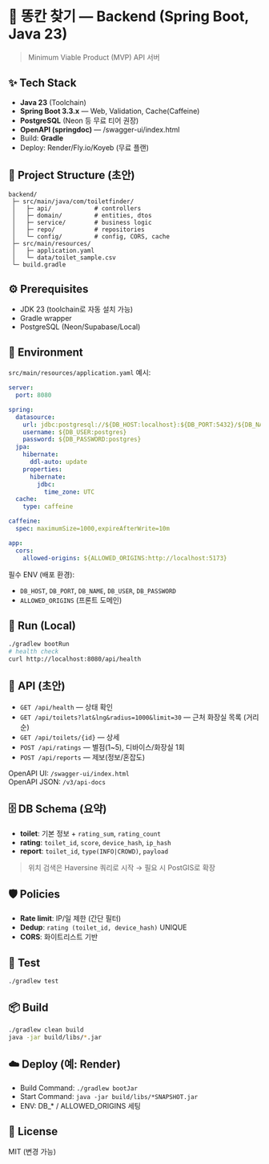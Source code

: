 # 🚽 똥칸 찾기 — Backend (Spring Boot, Java 23)

> Minimum Viable Product (MVP) API 서버

## ✨ Tech Stack
- **Java 23** (Toolchain)
- **Spring Boot 3.3.x** — Web, Validation, Cache(Caffeine)
- **PostgreSQL** (Neon 등 무료 티어 권장)
- **OpenAPI (springdoc)** — /swagger-ui/index.html
- Build: **Gradle**
- Deploy: Render/Fly.io/Koyeb (무료 플랜)

## 📁 Project Structure (초안)
```
backend/
 ├─ src/main/java/com/toiletfinder/
 │   ├─ api/            # controllers
 │   ├─ domain/         # entities, dtos
 │   ├─ service/        # business logic
 │   ├─ repo/           # repositories
 │   └─ config/         # config, CORS, cache
 ├─ src/main/resources/
 │   ├─ application.yaml
 │   └─ data/toilet_sample.csv
 └─ build.gradle
```

## ⚙️ Prerequisites
- JDK 23 (toolchain로 자동 설치 가능)
- Gradle wrapper
- PostgreSQL (Neon/Supabase/Local)

## 🔐 Environment
`src/main/resources/application.yaml` 예시:
```yaml
server:
  port: 8080

spring:
  datasource:
    url: jdbc:postgresql://${DB_HOST:localhost}:${DB_PORT:5432}/${DB_NAME:toilet}
    username: ${DB_USER:postgres}
    password: ${DB_PASSWORD:postgres}
  jpa:
    hibernate:
      ddl-auto: update
    properties:
      hibernate:
        jdbc:
          time_zone: UTC
  cache:
    type: caffeine

caffeine:
  spec: maximumSize=1000,expireAfterWrite=10m

app:
  cors:
    allowed-origins: ${ALLOWED_ORIGINS:http://localhost:5173}
```

필수 ENV (배포 환경):
- `DB_HOST`, `DB_PORT`, `DB_NAME`, `DB_USER`, `DB_PASSWORD`
- `ALLOWED_ORIGINS` (프론트 도메인)

## 🚀 Run (Local)
```bash
./gradlew bootRun
# health check
curl http://localhost:8080/api/health
```

## 🧭 API (초안)
- `GET /api/health` — 상태 확인
- `GET /api/toilets?lat&lng&radius=1000&limit=30` — 근처 화장실 목록 (거리순)
- `GET /api/toilets/{id}` — 상세
- `POST /api/ratings` — 별점(1~5), 디바이스/화장실 1회
- `POST /api/reports` — 제보(정보/혼잡도)

OpenAPI UI: `/swagger-ui/index.html`  
OpenAPI JSON: `/v3/api-docs`

## 🗄️ DB Schema (요약)
- **toilet**: 기본 정보 + `rating_sum`, `rating_count`
- **rating**: `toilet_id`, `score`, `device_hash`, `ip_hash`
- **report**: `toilet_id`, `type(INFO|CROWD)`, `payload`

> 위치 검색은 Haversine 쿼리로 시작 → 필요 시 PostGIS로 확장

## 🛡️ Policies
- **Rate limit**: IP/일 제한 (간단 필터)
- **Dedup**: `rating (toilet_id, device_hash)` UNIQUE
- **CORS**: 화이트리스트 기반

## 🧪 Test
```bash
./gradlew test
```

## 📦 Build
```bash
./gradlew clean build
java -jar build/libs/*.jar
```

## ☁️ Deploy (예: Render)
- Build Command: `./gradlew bootJar`
- Start Command: `java -jar build/libs/*SNAPSHOT.jar`
- ENV: DB_* / ALLOWED_ORIGINS 세팅

## 📝 License
MIT (변경 가능)
